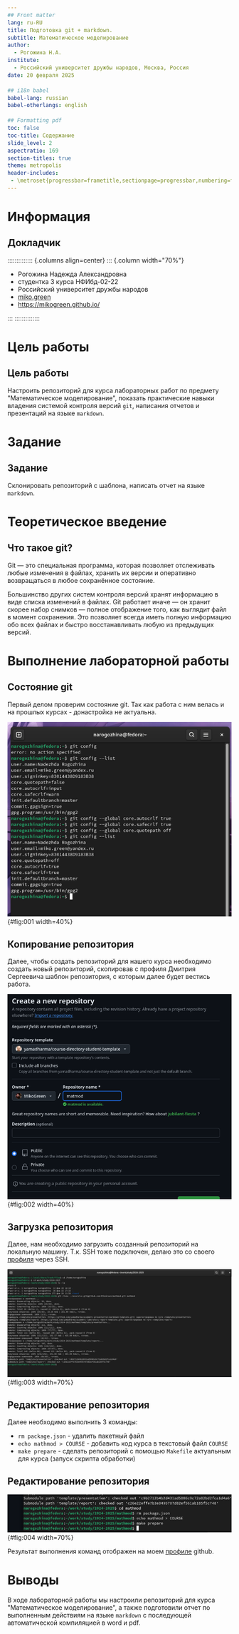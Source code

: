 ```yaml
---
## Front matter
lang: ru-RU
title: Подготовка git + markdown.
subtitle: Математическое моделирование
author:
  - Рогожина Н.А.
institute:
  - Российский университет дружбы народов, Москва, Россия
date: 20 февраля 2025

## i18n babel
babel-lang: russian
babel-otherlangs: english

## Formatting pdf
toc: false
toc-title: Содержание
slide_level: 2
aspectratio: 169
section-titles: true
theme: metropolis
header-includes:
 - \metroset{progressbar=frametitle,sectionpage=progressbar,numbering=fraction}
---
```


# Информация

## Докладчик

:::::::::::::: {.columns align=center}
::: {.column width="70%"}

  * Рогожина Надежда Александровна
  * студентка 3 курса НФИбд-02-22
  * Российский университет дружбы народов
  * [miko.green](mailto:miko.green@yandex.ru)
  * <https://mikogreen.github.io/>

:::
::::::::::::::


# Цель работы

## Цель работы

Настроить репозиторий для курса лабораторных работ по предмету "Математическое моделирование", показать практические навыки владения системой контроля версий `git`, написания отчетов и презентаций на языке `markdown`.

# Задание

## Задание

Склонировать репозиторий с шаблона, написать отчет на языке `markdown`.

# Теоретическое введение

## Что такое git?

Git — это специальная программа, которая позволяет отслеживать любые изменения в файлах, хранить их версии и оперативно возвращаться в любое сохранённое состояние.

Большинство других систем контроля версий хранят информацию в виде списка изменений в файлах. Git работает иначе — он хранит скорее набор снимков — полное отображение того, как выглядит файл в момент сохранения. Это позволяет всегда иметь полную информацию обо всех файлах и быстро восстанавливать любую из предыдущих версий.

# Выполнение лабораторной работы

## Состояние git

Первый делом проверим состояние git. Так как работа с ним велась и на прошлых курсах - донастройка не актуальна.

![Параметры git config](image/1.png){#fig:001 width=40%}

## Копирование репозитория

Далее, чтобы создать репозиторий для нашего курса необходимо создать новый репозиторий, скопировав с профиля Дмитрия Сергеевича шаблон репозитория, с которым далее будет вестись работа.

![Копирование репозитория на свой профиль](image/2.png){#fig:002 width=40%}

## Загрузка репозитория

Далее, нам необходимо загрузить созданный репозиторий на локальную машину. Т.к. SSH тоже подключен, делаю это со своего [профиля](https://github.com/MikoGreen) через SSH.

![Клонирование репозитория](image/3.png){#fig:003 width=70%}

## Редактирование репозитория

Далее необходимо выполнить 3 команды:
- `rm package.json` - удалить пакетный файл
- `echo mathmod > COURSE` - добавить код курса в текстовый файл `COURSE`
- `make prepare` - сделать репозиторий с помощью `Makefile` актуальным для курса (запуск скрипта обработки)


## Редактирование репозитория

![Выполнение команд](image/4.png){#fig:004 width=70%}

Результат выполнения команд отображен на моем [профилe](https://github.com/MikoGreen) github.

# Выводы

В ходе лабораторной работы мы настроили репозиторий для курса "Математическое моделирование", а также подготовили отчет по выполненным действиям на языке `markdown` с последующей автоматической компиляцией в word и pdf.


